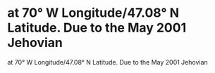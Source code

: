 # at 70° W Longitude/47.08° N Latitude. Due to the May 2001 Jehovian

at 70° W Longitude/47.08° N Latitude. Due to the May 2001 Jehovian